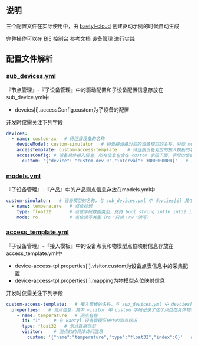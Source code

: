## 说明
三个配置文件在实际使用中，由 [baetyl-cloud](https://github.com/baetyl/baetyl-cloud) 创建驱动示例的时候自动生成

完整操作可以在  [BIE 控制台](https://console.bce.baidu.com/iot2/bie/device/product/list) 参考文档 [设备管理](https://cloud.baidu.com/doc/BIE/s/fkmy9wd8o) 进行实践

## 配置文件解析
### [sub_devices.yml](./sub_devices.yml)
『节点管理』-『子设备管理』中的驱动配置和子设备配置信息存放在sub_device.yml中

* devcies[i].accessConfig.custom为子设备的配置

开发时仅需关注下列字段

```yaml
devices:
  - name: custom-zx   # 待连接设备的名称
    deviceModel: custom-simulator   # 待连接设备对应的设备模型的名称，对应 models.yml 中同名的 key
    accessTemplate: custom-access-template    # 待连接设备对应的接入模板的名称，对应 access_template.yml 中同名的 key
    accessConfig: # 设备具体接入信息，所有信息包含在 custom 字段下面，字段的值由用户自行定义，后续自行在驱动实现时完成解析，如本示例，以 json 字符串格式序列化接入信息
      custom: '{"device": "custom-dev-0","interval": 3000000000}'   # 自定义的设备接入信息，本示例，json 格式提供了接入物理设备名称，采样间隔 3s 
```

### [models.yml](./models.yml)
『子设备管理』-『产品』中的产品测点信息存放在models.yml中

```yaml
custom-simulator:   # 设备模型的名称，与 sub_devices.yml 中 devcies[i] 其中一条的 `deviceModel` 字段对应
  - name: temperature   # 点位标识
    type: float32       # 点位字段数据类型，支持 bool string int16 int32 int64 float32 float64 bool 等
    mode: ro            # 点位读写类型（ro：只读；rw：读写）
```

### [access_template.yml](./access_template.yml)
『子设备管理』-『接入模板』中的设备点表和物模型点位映射信息存放在access_template.yml中

* device-access-tpl.properties[i].visitor.custom为设备点表信息中的采集配置
* device-access-tpl.properties[i].mapping为物模型点位映射信息

开发时仅需关注下列字段

```yaml
custom-access-template:   # 接入模板的名称，与 sub_devices.yml 中 devcies[i] 其中一条的 `accessTemplate` 字段对应
  properties:   # 测点信息，其中 visitor 中 custom 字段记录了这个点位在具体物理设备中访问所需的信息
    - name: temperature   # 测点名称
      id: "1"     # 在 Baetyl 设备管理系统中的测点标识
      type: float32   # 测点数据类型
      visitor:    # 测点的的具体访问信息
        custom: '{"name":"temperature","type":"float32","index":0}'   # 点位在具体物理设备中访问所需的信息，字段的值由用户自行定义，后续自行在驱动中完成解析，并依据此信息采集具体点位的值
```